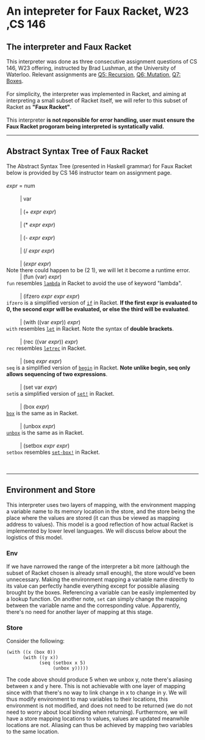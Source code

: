 # An intepreter for Faux Racket, W23 ,CS 146

## The interpreter and Faux Racket
This interpreter was done as three consecutive assignment questions of CS 146, W23 offering, instructed by Brad Lushman, at the University of Waterloo. Relevant assignments are [Q5: Recursion](https://github.com/hg2006/An-intepreter-for-Faux-Racket-W23-CS-146/issues/1#issue-1687567584), [Q6: Mutation](https://github.com/hg2006/An-intepreter-for-Faux-Racket-W23-CS-146/issues/2#issue-1687569446), [Q7: Boxes](https://github.com/hg2006/An-intepreter-for-Faux-Racket-W23-CS-146/issues/3#issue-1687569608).
<br>
<br>
For simplicity, the interpreter was implemented in Racket, and aiming at interpreting a small subset of Racket itself, we will refer to this subset of Racket as __"Faux Racket"__.
<br>
<br>
This interpreter __is not reponsible for error handling, user must ensure the Faux Racket progoram being interpreted is syntatically valid.__

---

## Abstract Syntax Tree of Faux Racket
The Abstract Syntax Tree (presented in Haskell grammar) for Faux Racket below is provided by CS 146 instructor team on assignment page.               <br> <br>
_expr_ =  num                                                                                                                                              <br><br>
&emsp; &emsp; |  var                                                                                                                                       <br><br>
&emsp; &emsp; |  (+ _expr_ _expr_)                                                                                                                         <br><br>
&emsp; &emsp; |  (* _expr_ _expr_)                                                                                                                         <br><br>
&emsp; &emsp; |  (- _expr_ _expr_)                                                                                                                         <br><br>
&emsp; &emsp; |  (/ _expr_ _expr_)                                                                                                                         <br><br>
&emsp; &emsp; |  (_expr_ _expr_)                <br>
Note there could happen to be (2 1), we will let it become a runtime error.
<br>
&emsp; &emsp; |  (fun (var) _expr_)             <br>
```fun``` resembles [```lambda```](https://docs.racket-lang.org/guide/lambda.html) in Racket to avoid the use of keyword "lambda". <br>            
&emsp; &emsp; |  (ifzero _expr_ _expr_ _expr_) <br>
```ifzero``` is a simplified version of [```if```](https://docs.racket-lang.org/reference/if.html) in Racket. __If the first expr is evaluated to 0, the second expr will be evaluated, or else the third will be evaluated__.     <br>                               
&emsp; &emsp; |  (with ((var _expr_)) _expr_)  <br>
```with``` resembles [```let```](https://docs.racket-lang.org/reference/let.html) in Racket. Note the syntax of __double brackets__.                     <br>                              
&emsp; &emsp; |  (rec ((var _expr_)) _expr_)   <br>
```rec``` resembles [```letrec```](https://docs.racket-lang.org/reference/let.html) in Racket.                      <br>                    
&emsp; &emsp; |  (seq _expr_ _expr_)           <br>
```seq``` is a simplified version of [```begin```](https://docs.racket-lang.org/reference/begin.html) in Racket. __Note unlike begin, seq only allows sequencing of two expressions__. <br> <br>
&emsp; &emsp; |  (set var _expr_)             <br>
```set```is a simplified version of [```set!```](https://docs.racket-lang.org/reference/set_.html) in Racket. <br> <br>
&emsp; &emsp; |  (box _expr_)                  <br>
[```box```](https://docs.racket-lang.org/reference/boxes.html) is the same as in Racket. <br> <br>
&emsp; &emsp; |  (unbox _expr_)               <br>
[ ```unbox```](https://docs.racket-lang.org/reference/boxes.html) is the same as in Racket. <br> <br>
&emsp; &emsp; |  (setbox _expr_ _expr_)        <br>
```setbox``` resembles [```set-box!```](https://docs.racket-lang.org/reference/boxes.html) in Racket. <br> <br> <br>

---

## Environment and Store
This interpreter uses two layers of mapping, with the environment mapping a variable name to its memory location in the store, and the store being the place where the values are stored (it can thus be viewed as mapping address to values). This model is a good reflection of how actual Racket is implemented by lower level languages. We will discuss below about the logistics of this model. <br>
### Env
If we have narrowed the range of the interpreter a bit more (although the subset of Racket chosen is already small enough), the store would've been unnecessary. Making the environment mapping a variable name directly to its value can perfectly handle everything except for possible aliasing brought by the boxes. Referencing a variable can be easily implemented by a lookup function. On another note, ```set``` can simply change the mapping between the variable name and the corresponding value. Apparently, there's no need for another layer of mapping at this stage. <br>
### Store
Consider the following:
```racket 
(with ((x (box 0))
      (with ((y x))
            (seq (setbox x 5)
                 (unbox y)))))
```
The code above should produce 5 when we unbox y, note there's aliasing between x and y here. This is not achievable with one layer of mapping since with that there's no way to link change in x to change in y. We will thus modify environment to map variables to their locations, this environment is not modified, and does not need to be returned (we do not need to worry about local binding when returning). Furthermore, we will have a store mapping locations to values, values are updated meanwhile locations are not. Aliasing can thus be achieved by mapping two variables to the same location. 

